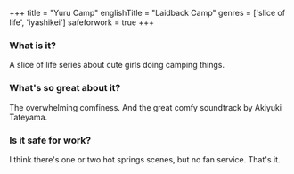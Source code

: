 +++
title = "Yuru Camp"
englishTitle = "Laidback Camp"
genres = ['slice of life', 'iyashikei']
safeforwork = true
+++

### What is it?

A slice of life series about cute girls doing camping things.

### What's so great about it?

The overwhelming comfiness. And the great comfy soundtrack by Akiyuki Tateyama.

### Is it safe for work?

I think there's one or two hot springs scenes, but no fan service. That's it.
